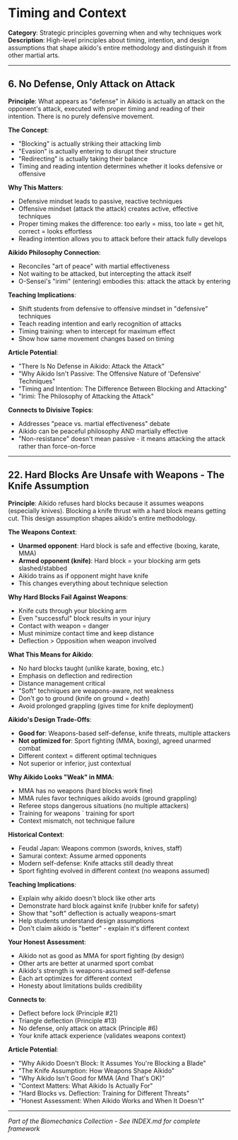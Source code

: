 # Timing and Context

**Category**: Strategic principles governing when and why techniques work
**Description**: High-level principles about timing, intention, and design assumptions that shape aikido's entire methodology and distinguish it from other martial arts.

---

## 6. No Defense, Only Attack on Attack

**Principle**: What appears as "defense" in Aikido is actually an attack on the opponent's attack, executed with proper timing and reading of their intention. There is no purely defensive movement.

**The Concept**:
- "Blocking" is actually striking their attacking limb
- "Evasion" is actually entering to disrupt their structure
- "Redirecting" is actually taking their balance
- Timing and reading intention determines whether it looks defensive or offensive

**Why This Matters**:
- Defensive mindset leads to passive, reactive techniques
- Offensive mindset (attack the attack) creates active, effective techniques
- Proper timing makes the difference: too early = miss, too late = get hit, correct = looks effortless
- Reading intention allows you to attack before their attack fully develops

**Aikido Philosophy Connection**:
- Reconciles "art of peace" with martial effectiveness
- Not waiting to be attacked, but intercepting the attack itself
- O-Sensei's "irimi" (entering) embodies this: attack the attack by entering

**Teaching Implications**:
- Shift students from defensive to offensive mindset in "defensive" techniques
- Teach reading intention and early recognition of attacks
- Timing training: when to intercept for maximum effect
- Show how same movement changes based on timing

**Article Potential**:
- "There Is No Defense in Aikido: Attack the Attack"
- "Why Aikido Isn't Passive: The Offensive Nature of 'Defensive' Techniques"
- "Timing and Intention: The Difference Between Blocking and Attacking"
- "Irimi: The Philosophy of Attacking the Attack"

**Connects to Divisive Topics**:
- Addresses "peace vs. martial effectiveness" debate
- Aikido can be peaceful philosophy AND martially effective
- "Non-resistance" doesn't mean passive - it means attacking the attack rather than force-on-force

---

## 22. Hard Blocks Are Unsafe with Weapons - The Knife Assumption

**Principle**: Aikido refuses hard blocks because it assumes weapons (especially knives). Blocking a knife thrust with a hard block means getting cut. This design assumption shapes aikido's entire methodology.

**The Weapons Context**:
- **Unarmed opponent**: Hard block is safe and effective (boxing, karate, MMA)
- **Armed opponent (knife)**: Hard block = your blocking arm gets slashed/stabbed
- Aikido trains as if opponent might have knife
- This changes everything about technique selection

**Why Hard Blocks Fail Against Weapons**:
- Knife cuts through your blocking arm
- Even "successful" block results in your injury
- Contact with weapon = danger
- Must minimize contact time and keep distance
- Deflection > Opposition when weapon involved

**What This Means for Aikido**:
- No hard blocks taught (unlike karate, boxing, etc.)
- Emphasis on deflection and redirection
- Distance management critical
- "Soft" techniques are weapons-aware, not weakness
- Don't go to ground (knife on ground = death)
- Avoid prolonged grappling (gives time for knife deployment)

**Aikido's Design Trade-Offs**:
- **Good for**: Weapons-based self-defense, knife threats, multiple attackers
- **Not optimized for**: Sport fighting (MMA, boxing), agreed unarmed combat
- Different context = different optimal techniques
- Not superior or inferior, just contextual

**Why Aikido Looks "Weak" in MMA**:
- MMA has no weapons (hard blocks work fine)
- MMA rules favor techniques aikido avoids (ground grappling)
- Referee stops dangerous situations (no multiple attackers)
- Training for weapons ` training for sport
- Context mismatch, not technique failure

**Historical Context**:
- Feudal Japan: Weapons common (swords, knives, staff)
- Samurai context: Assume armed opponents
- Modern self-defense: Knife attacks still deadly threat
- Sport fighting evolved in different context (no weapons assumed)

**Teaching Implications**:
- Explain why aikido doesn't block like other arts
- Demonstrate hard block against knife (rubber knife for safety)
- Show that "soft" deflection is actually weapons-smart
- Help students understand design assumptions
- Don't claim aikido is "better" - explain it's different context

**Your Honest Assessment**:
- Aikido not as good as MMA for sport fighting (by design)
- Other arts are better at unarmed sport combat
- Aikido's strength is weapons-assumed self-defense
- Each art optimizes for different context
- Honesty about limitations builds credibility

**Connects to**:
- Deflect before lock (Principle #21)
- Triangle deflection (Principle #13)
- No defense, only attack on attack (Principle #6)
- Your knife attack experience (validates weapons context)

**Article Potential**:
- "Why Aikido Doesn't Block: It Assumes You're Blocking a Blade"
- "The Knife Assumption: How Weapons Shape Aikido"
- "Why Aikido Isn't Good for MMA (And That's OK)"
- "Context Matters: What Aikido Is Actually For"
- "Hard Blocks vs. Deflection: Training for Different Threats"
- "Honest Assessment: When Aikido Works and When It Doesn't"

---

*Part of the Biomechanics Collection - See INDEX.md for complete framework*
